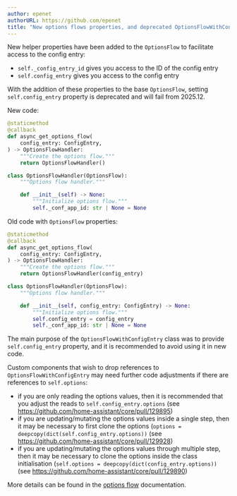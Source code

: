 ```yaml
---
author: epenet
authorURL: https://github.com/epenet
title: "New options flows properties, and deprecated OptionsFlowWithConfigEntry"
---
```


New helper properties have been added to the `OptionsFlow` to facilitate access to the config entry:
- `self._config_entry_id` gives you access to the ID of the config entry
- `self.config_entry` gives you access to the config entry

With the addition of these properties to the base `OptionsFlow`, setting `self.config_entry` property is deprecated and will fail from 2025.12.

New code:
```python
@staticmethod
@callback
def async_get_options_flow(
    config_entry: ConfigEntry,
) -> OptionsFlowHandler:
    """Create the options flow."""
    return OptionsFlowHandler()

class OptionsFlowHandler(OptionsFlow):
    """Options flow handler."""

    def __init__(self) -> None:
        """Initialize options flow."""
        self._conf_app_id: str | None = None
```

Old code with `OptionsFlow` properties:
```python
@staticmethod
@callback
def async_get_options_flow(
    config_entry: ConfigEntry,
) -> OptionsFlowHandler:
    """Create the options flow."""
    return OptionsFlowHandler(config_entry)

class OptionsFlowHandler(OptionsFlow):
    """Options flow handler."""

    def __init__(self, config_entry: ConfigEntry) -> None:
        """Initialize options flow."""
        self.config_entry = config_entry
        self._conf_app_id: str | None = None
```

The main purpose of the `OptionsFlowWithConfigEntry` class was to provide `self.config_entry` property, and it is recommended to avoid using it in new code.

Custom components that wish to drop references to `OptionsFlowWithConfigEntry` may need further code adjustments if there are references to `self.options`:
- if you are only reading the options values, then it is recommended that you adjust the reads to `self.config_entry.options` (see https://github.com/home-assistant/core/pull/129895)
- if you are updating/mutating the options values inside a single step, then it may be necessary to first clone the options (`options = deepcopy(dict(self.config_entry.options))` (see https://github.com/home-assistant/core/pull/129928)
- if you are updating/mutating the options values through multiple step, then it may be necessary to clone the options inside the class initialisation (`self.options = deepcopy(dict(config_entry.options))` (see https://github.com/home-assistant/core/pull/129890)

More details can be found in the [options flow](/docs/config_entries_options_flow_handler) documentation.

